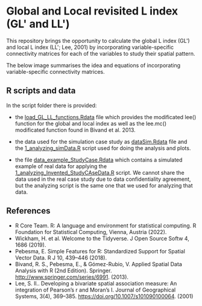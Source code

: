 # Global and Local revisited L index (GL' and LL')

This repository brings the opportunity to calculate the global L index (GL') and local L index (LL'; Lee, 2001) by incorporating variable-specific connectivity matrices for each of the variables to study their spatial pattern.

The below image summarises the idea and equations of incorporating variable-specific connectivity matrices.



## R scripts and data

In the script folder there is provided:

- the [load_GL_LL_functions.Rdata](https://github.com/robinilla/PhD_GLIndex/blob/main/1_scripts/load_GL_LL_functions.Rdata) file which provides the modificated lee() function for the global and local index as well as the lee.mc() modificated function found in Bivand et al. 2013.

- the data used for the simulation case study as [dataSim.Rdata](https://github.com/robinilla/PhD_GLIndex/blob/main/1_scripts/dataSim.Rdata) file and the [1_analyzing_simData.R](https://github.com/robinilla/PhD_GLIndex/blob/main/1_scripts/1_analyzing_simData.R) script used for doing the analysis and plots.

- the file [data_example_StudyCase.Rdata](https://github.com/robinilla/PhD_GLIndex/blob/main/1_scripts/data_example_StudyCase.Rdata) which contains a simulated example of real data for applying the [1_analyzing_Invented_StudyCAseData.R](https://github.com/robinilla/PhD_GLIndex/blob/main/1_scripts/1_analyzing_Invented_StudyCaseData.R) script. We cannot share the data used in the real case study due to data confidentiality agreement, but the analyzing script is the same one that we used for analyzing that data.


## References

- R Core Team. R: A language and environment for statistical computing. R Foundation for Statistical Computing, Vienna, Austria (2022).
- Wickham, H. et al. Welcome to the Tidyverse. J Open Source Softw 4, 1686 (2019).
- Pebesma, E. Simple Features for R: Standardized Support for Spatial Vector Data. R J 10, 439–446 (2018).
- Bivand, R. S., Pebesma, E., & Gómez-Rubio, V. Applied Spatial Data Analysis with R (2nd Edition). Springer. http://www.springer.com/series/6991. (2013).
- Lee, S. Il.. Developing a bivariate spatial association measure: An integration of Pearson’s r and Moran’s I. Journal of Geographical Systems, 3(4), 369–385. https://doi.org/10.1007/s101090100064. (2001)
